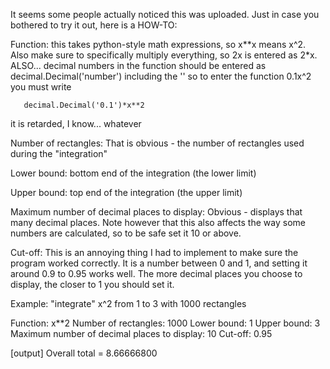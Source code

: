It seems some people actually noticed this was uploaded. Just in case you bothered to try it out, here is a HOW-TO:

Function: this takes python-style math expressions, so x**x means x^2. Also make sure to specifically multiply everything, so 2x is entered as 2*x. ALSO... decimal numbers in the function should be entered as decimal.Decimal('number') including the '' so to enter the function 0.1x^2 you must write
 
       decimal.Decimal('0.1')*x**2

it is retarded, I know... whatever




Number of rectangles: That is obvious - the number of rectangles used during the "integration"

Lower bound: bottom end of the integration (the lower limit)

Upper bound: top end of the integration (the upper limit)

Maximum number of decimal places to display: Obvious - displays that many decimal places. Note however that this also affects the way some numbers are calculated, so to be safe set it 10 or above.

Cut-off: This is an annoying thing I had to implement to make sure the program worked correctly. It is a number between 0 and 1, and setting it around 0.9 to 0.95 works well. The more decimal places you choose to display, the closer to 1 you should set it.



Example: "integrate" x^2 from 1 to 3 with 1000 rectangles

Function: x**2
Number of rectangles: 1000
Lower bound: 1
Upper bound: 3
Maximum number of decimal places to display: 10
Cut-off: 0.95

[output]
Overall total = 8.66666800